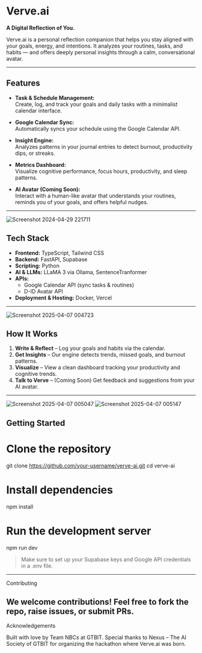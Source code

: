 # Verve.ai

**A Digital Reflection of You.**

Verve.ai is a personal reflection companion that helps you stay aligned with your goals, energy, and intentions. It analyzes your routines, tasks, and habits — and offers deeply personal insights through a calm, conversational avatar.

---

## Features

- **Task & Schedule Management:**  
  Create, log, and track your goals and daily tasks with a minimalist calendar interface.

- **Google Calendar Sync:**  
  Automatically syncs your schedule using the Google Calendar API.

- **Insight Engine:**  
  Analyzes patterns in your journal entries to detect burnout, productivity dips, or streaks.

- **Metrics Dashboard:**  
  Visualize cognitive performance, focus hours, productivity, and sleep patterns.

- **AI Avatar (Coming Soon):**  
  Interact with a human-like avatar that understands your routines, reminds you of your goals, and offers helpful nudges.

---

![Screenshot 2024-04-29 221711](https://github.com/user-attachments/assets/d3f7f5ac-5ae3-4f81-ac65-6478e1b2334f)

## Tech Stack

- **Frontend:** TypeScript, Tailwind CSS  
- **Backend:** FastAPI, Supabase   
- **Scripting:** Python  
- **AI & LLMs:** LLaMA 3 via Ollama, SentenceTranformer
- **APIs:** 
  - Google Calendar API (sync tasks & routines)  
  - D-ID Avatar API 
- **Deployment & Hosting:** Docker, Vercel
---

![Screenshot 2025-04-07 004723](https://github.com/user-attachments/assets/539078a0-7ff3-44d0-b931-d7b0fd06b318)


## How It Works

1. **Write & Reflect** – Log your goals and habits via the calendar.  
2. **Get Insights** – Our engine detects trends, missed goals, and burnout patterns.  
3. **Visualize** – View a clean dashboard tracking your productivity and cognitive trends.  
4. **Talk to Verve** – (Coming Soon) Get feedback and suggestions from your AI avatar.

---

![Screenshot 2025-04-07 005047](https://github.com/user-attachments/assets/2257b71f-75dc-4588-90f3-bd2ab68ac2d5)
![Screenshot 2025-04-07 005147](https://github.com/user-attachments/assets/c414460f-d695-4dd4-afa6-b6cecef266d9)


## Getting Started


# Clone the repository
git clone https://github.com/your-username/verve-ai.git
cd verve-ai

# Install dependencies
npm install

# Run the development server
npm run dev

> Make sure to set up your Supabase keys and Google API credentials in a .env file.



---

Contributing

We welcome contributions! Feel free to fork the repo, raise issues, or submit PRs.
---

Acknowledgements

Built with love by Team NBCs at GTBIT.
Special thanks to Nexus – The AI Society of GTBIT for organizing the hackathon where Verve.ai was born.

